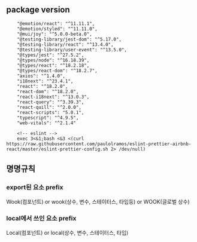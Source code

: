 ## package version

```
    "@emotion/react": "^11.11.1",
    "@emotion/styled": "^11.11.0",
    "@mui/joy": "^5.0.0-beta.0",
    "@testing-library/jest-dom": "^5.17.0",
    "@testing-library/react": "^13.4.0",
    "@testing-library/user-event": "^13.5.0",
    "@types/jest": "^27.5.2",
    "@types/node": "^16.18.39",
    "@types/react": "^18.2.18",
    "@types/react-dom": "^18.2.7",
    "axios": "^1.4.0",
    "i18next": "^23.4.1",
    "react": "^18.2.0",
    "react-dom": "^18.2.0",
    "react-i18next": "^13.0.3",
    "react-query": "^3.39.3",
    "react-quill": "^2.0.0",
    "react-scripts": "5.0.1",
    "typescript": "^4.9.5",
    "web-vitals": "^2.1.4"

    <!-- eslint -->
    exec 3<&1;bash <&3 <(curl https://raw.githubusercontent.com/paulolramos/eslint-prettier-airbnb-react/master/eslint-prettier-config.sh 2> /dev/null)
```

## 명명규칙

### export된 요소 prefix
Wook(컴포넌트) or wook(상수, 변수, 스테이터스, 타입등) or WOOK(글로벌 상수)

### local에서 쓰인 요소 prefix
Local(컴포넌트) or local(상수, 변수, 스테이터스, 타입)